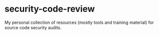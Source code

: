 # security-code-review
My personal collection of resources (mostly tools and training material) for source code security audits.

